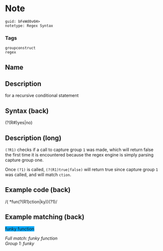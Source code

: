 # Note
```
guid: bFeWd0v6H>
notetype: Regex Syntax
```

### Tags
```
groupconstruct
regex
```

## Name


## Description
for a recursive conditional statement

## Syntax (back)
<div>(?(R#)yes|no)</div>

## Description (long)
<code>(?R1)</code> checks if a call to capture group <code>1</code> was made, which will return false the first time it is encountered because the regex engine is simply parsing capture group one.<div>Once <code>(?1)</code> is called, <code>(?(R1)true|false)</code> will return true since capture group <code>1</code> was called, and will match <code>ction</code>.</div>

## Example code (back)
<div>/( *fun(?(R1)ction|ky))(?1)/</div>

## Example matching (back)
<span style="background-color: rgb(0, 170, 255);">funky function</span><div>
</div><div><i>Full match: funky function</i></div><div><i>Group 1: funky</i></div>
